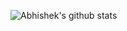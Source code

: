 ![Abhishek's github stats](https://github-readme-stats.vercel.app/api?username=wheresmiko&show_icons=true&hide_border=true)
